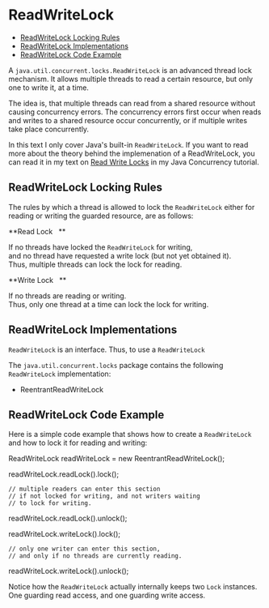 ReadWriteLock
=============

*   [ReadWriteLock Locking Rules](#read-write-lock-locking-rules)
*   [ReadWriteLock Implementations](#read-write-lock-implementations)
*   [ReadWriteLock Code Example](#read-write-lock-code-example)






A `java.util.concurrent.locks.ReadWriteLock` is an advanced thread lock mechanism. It allows multiple threads to read a certain resource, but only one to write it, at a time.

The idea is, that multiple threads can read from a shared resource without causing concurrency errors. The concurrency errors first occur when reads and writes to a shared resource occur concurrently, or if multiple writes take place concurrently.

In this text I only cover Java's built-in `ReadWriteLock`. If you want to read more about the theory behind the implemenation of a ReadWriteLock, you can read it in my text on [Read Write Locks](/java-concurrency/read-write-locks.html) in my Java Concurrency tutorial.

ReadWriteLock Locking Rules
---------------------------

The rules by which a thread is allowed to lock the `ReadWriteLock` either for reading or writing the guarded resource, are as follows:

**Read Lock   **

If no threads have locked the `ReadWriteLock` for writing,  
and no thread have requested a write lock (but not yet obtained it).  
Thus, multiple threads can lock the lock for reading.

**Write Lock   **

If no threads are reading or writing.  
Thus, only one thread at a time can lock the lock for writing.

ReadWriteLock Implementations
-----------------------------

`ReadWriteLock` is an interface. Thus, to use a `ReadWriteLock`

The `java.util.concurrent.locks` package contains the following `ReadWriteLock` implementation:

*   ReentrantReadWriteLock

ReadWriteLock Code Example
--------------------------

Here is a simple code example that shows how to create a `ReadWriteLock` and how to lock it for reading and writing:

ReadWriteLock readWriteLock = new ReentrantReadWriteLock();


readWriteLock.readLock().lock();

    // multiple readers can enter this section
    // if not locked for writing, and not writers waiting
    // to lock for writing.

readWriteLock.readLock().unlock();


readWriteLock.writeLock().lock();

    // only one writer can enter this section,
    // and only if no threads are currently reading.

readWriteLock.writeLock().unlock();

Notice how the `ReadWriteLock` actually internally keeps two `Lock` instances. One guarding read access, and one guarding write access.







